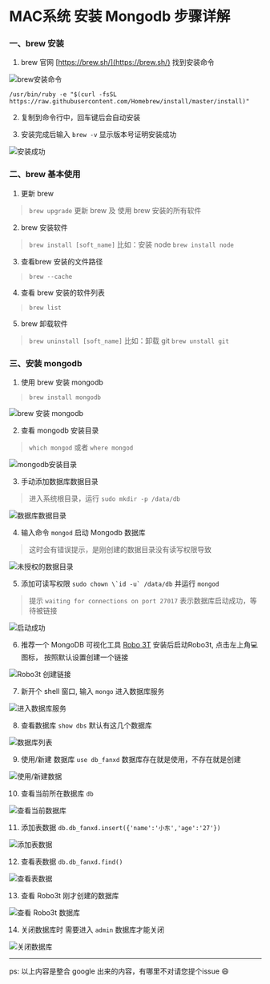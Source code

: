 # MAC系统 安装 Mongodb 步骤详解

### 一、brew 安装

1. brew 官网 [https://brew.sh/](https://brew.sh/) 找到安装命令
  	
![brew安装命令](https://github.com/xiaodongicon/install-mongodb-for-Mac/blob/master/WechatIMG283.png)

```
/usr/bin/ruby -e "$(curl -fsSL https://raw.githubusercontent.com/Homebrew/install/master/install)"
```
	
2. 复制到命令行中，回车键后会自动安装

3. 安装完成后输入 `brew -v` 显示版本号证明安装成功

![安装成功](https://github.com/xiaodongicon/install-mongodb-for-Mac/blob/master/WX20190608-122642%402x.png)

### 二、brew 基本使用

1. 更新 brew

>`brew upgrade` 更新 brew 及 使用 brew 安装的所有软件

2. brew 安装软件

>`brew install [soft_name]`  比如：安装 node `brew install node`

3. 查看brew 安装的文件路径

>`brew --cache`

4. 查看 brew 安装的软件列表

>`brew list`

5. brew 卸载软件

>`brew uninstall [soft_name]` 比如：卸载 git `brew unstall git`

### 三、安装 mongodb

1. 使用 brew 安装 mongodb

>`brew install mongodb`

![brew 安装 mongodb](https://github.com/xiaodongicon/install-mongodb-for-Mac/blob/master/WX20190608-124720%402x.png)

2. 查看 mongodb 安装目录

>`which mongod` 或者 `where mongod`

![mongodb安装目录](https://github.com/xiaodongicon/install-mongodb-for-Mac/blob/master/WX20190608-174930%402x.png)

3. 手动添加数据库数据目录

>进入系统根目录，运行 `sudo mkdir -p /data/db` 

![数据库数据目录](https://github.com/xiaodongicon/install-mongodb-for-Mac/blob/master/WX20190608-175358%402x.png)

4. 输入命令 `mongod` 启动 Mongodb 数据库

> 这时会有错误提示，是刚创建的数据目录没有读写权限导致

![未授权的数据目录](https://github.com/xiaodongicon/install-mongodb-for-Mac/blob/master/WX20190608-175935%402x.png)

5. 添加可读写权限 ``sudo chown \`id -u` /data/db`` 并运行 `mongod`

> 提示 ``waiting for connections on port 27017`` 表示数据库启动成功，等待被链接

![启动成功](https://github.com/xiaodongicon/install-mongodb-for-Mac/blob/master/WX20190608-180518%402x.png)

6. 推荐一个 MongoDB 可视化工具 [Robo 3T](https://download-test.robomongo.org/mac/robo3t-1.3.1-darwin-x86_64-7419c40.dmg) 
安装后启动Robo3t, 点击左上角:computer:图标， 按照默认设置创建一个链接 

![Robo3t 创建链接](https://github.com/xiaodongicon/install-mongodb-for-Mac/blob/master/WX20190608-183432%402x.png)

7. 新开个 shell 窗口, 输入 `mongo` 进入数据库服务

![进入数据库服务](https://github.com/xiaodongicon/install-mongodb-for-Mac/blob/master/WX20190608-184604%402x.png)

8. 查看数据库 `show dbs`
默认有这几个数据库

![数据库列表](https://github.com/xiaodongicon/install-mongodb-for-Mac/blob/master/WX20190608-184854%402x.png)

9. 使用/新建 数据库 ` use db_fanxd ` 数据库存在就是使用，不存在就是创建

![使用/新建数据](https://github.com/xiaodongicon/install-mongodb-for-Mac/blob/master/WX20190608-190127%402x.png)

10. 查看当前所在数据库 `db`

![查看当前数据库](https://github.com/xiaodongicon/install-mongodb-for-Mac/blob/master/WX20190608-190304%402x.png)

11. 添加表数据 `db.db_fanxd.insert({'name':'小东','age':'27'})`

![添加表数据](https://github.com/xiaodongicon/install-mongodb-for-Mac/blob/master/WX20190608-190455%402x.png)

12. 查看表数据 `db.db_fanxd.find()`

![查看表数据](https://github.com/xiaodongicon/install-mongodb-for-Mac/blob/master/WX20190608-190740%402x.png)

13. 查看 Robo3t 刚才创建的数据库

![查看 Robo3t 数据库](https://github.com/xiaodongicon/install-mongodb-for-Mac/blob/master/WX20190608-191348%402x.png)


14. 关闭数据库时 需要进入 `admin` 数据库才能关闭

![关闭数据库](https://github.com/xiaodongicon/install-mongodb-for-Mac/blob/master/WX20190608-190938%402x.png)


---
ps: 以上内容是整合 google 出来的内容，有哪里不对请您提个issue :smile:

